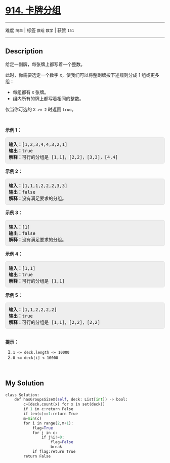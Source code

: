 # [914. 卡牌分组](https://leetcode-cn.com/problems/x-of-a-kind-in-a-deck-of-cards/)

---

难度 `简单` | 标签 `数组` `数学`  | 获赞 `151`

---

## Description

<style>
section pre{
    background-color: #eee;
    border: 1px solid #ddd;
    padding:10px;
    border-radius: 5px;
}
</style>
<section>
<p>给定一副牌，每张牌上都写着一个整数。</p>
<p>此时，你需要选定一个数字 <code>X</code>，使我们可以将整副牌按下述规则分成 1 组或更多组：</p>
<ul>
	<li>每组都有&nbsp;<code>X</code>&nbsp;张牌。</li>
	<li>组内所有的牌上都写着相同的整数。</li>
</ul>
<p>仅当你可选的 <code>X &gt;= 2</code> 时返回&nbsp;<code>true</code>。</p>
<p>&nbsp;</p>
<p><strong>示例 1：</strong></p>
<pre><strong>输入：</strong>[1,2,3,4,4,3,2,1]
<strong>输出：</strong>true
<strong>解释：</strong>可行的分组是 [1,1]，[2,2]，[3,3]，[4,4]
</pre>
<p><strong>示例 2：</strong></p>
<pre><strong>输入：</strong>[1,1,1,2,2,2,3,3]
<strong>输出：</strong>false
<strong>解释：</strong>没有满足要求的分组。
</pre>
<p><strong>示例 3：</strong></p>
<pre><strong>输入：</strong>[1]
<strong>输出：</strong>false
<strong>解释：</strong>没有满足要求的分组。
</pre>
<p><strong>示例 4：</strong></p>
<pre><strong>输入：</strong>[1,1]
<strong>输出：</strong>true
<strong>解释：</strong>可行的分组是 [1,1]
</pre>
<p><strong>示例 5：</strong></p>
<pre><strong>输入：</strong>[1,1,2,2,2,2]
<strong>输出：</strong>true
<strong>解释：</strong>可行的分组是 [1,1]，[2,2]，[2,2]
</pre>
<p><br>
<strong>提示：</strong></p>
<ol>
	<li><code>1 &lt;= deck.length &lt;= 10000</code></li>
	<li><code>0 &lt;= deck[i] &lt;&nbsp;10000</code></li>
</ol>
<p>&nbsp;</p>
</section>

## My Solution

```python
class Solution:
    def hasGroupsSizeX(self, deck: List[int]) -> bool:
        c=[deck.count(x) for x in set(deck)]
        if 1 in c:return False
        if len(c)==1:return True
        m=min(c)
        for i in range(2,m+1): 
            flag=True
            for j in c:
                if j%i!=0:
                    flag=False
                    break
            if flag:return True
        return False
```

